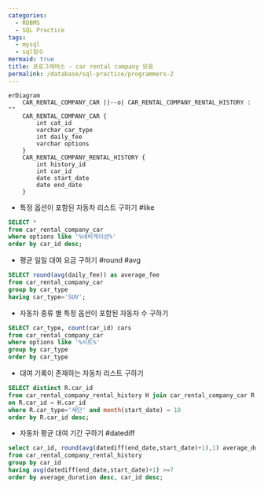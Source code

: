 ```yaml
---
categories:
  - RDBMS
  - SQL Practice
tags:
  - mysql
  - sql함수
mermaid: true
title: 프로그래머스 - car rental company 모음
permalink: /database/sql-practice/programmers-2
---
```


```mermaid
erDiagram
	CAR_RENTAL_COMPANY_CAR ||--o| CAR_RENTAL_COMPANY_RENTAL_HISTORY : ""
	CAR_RENTAL_COMPANY_CAR {
        int cat_id
        varchar car_type
        int daily_fee
        varchar options
	}
	CAR_RENTAL_COMPANY_RENTAL_HISTORY {
		int history_id
		int car_id
		date start_date
		date end_date
	}
```

- 특정 옵션이 포함된 자동차 리스트 구하기 #like

```sql
SELECT *
from car_rental_company_car
where options like '%네비게이션%'
order by car_id desc;
```

- 평균 일일 대여 요금 구하기 #round #avg

```sql
SELECT round(avg(daily_fee)) as average_fee
from car_rental_company_car
group by car_type
having car_type='SUV';
```

- 자동차 종류 별 특정 옵션이 포함된 자동차 수 구하기

```sql
SELECT car_type, count(car_id) cars
from car_rental_company_car
where options like '%시트%'
group by car_type
order by car_type
```

- 대여 기록이 존재하는 자동차 리스트 구하기

```sql
SELECT distinct R.car_id
from car_rental_company_rental_history H join car_rental_company_car R
on R.car_id = H.car_id
where R.car_type='세단' and month(start_date) = 10
order by R.car_id desc;
```

- 자동차 평균 대여 기간 구하기 #datediff

```sql
select car_id, round(avg(datediff(end_date,start_date)+1),1) average_duration
from car_rental_company_rental_history
group by car_id
having avg(datediff(end_date,start_date)+1) >=7
order by average_duration desc, car_id desc;
```

